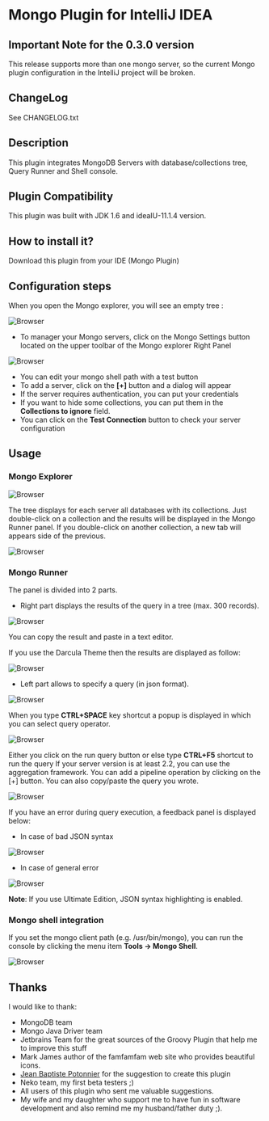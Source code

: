 # Mongo Plugin for IntelliJ IDEA

## Important Note for the 0.3.0 version

This release supports more than one mongo server, so the current Mongo plugin configuration in the IntelliJ project will be broken.

## ChangeLog
See CHANGELOG.txt

## Description
This plugin integrates MongoDB Servers with database/collections tree,  Query Runner and Shell console.

## Plugin Compatibility
This plugin was built with JDK 1.6 and ideaIU-11.1.4 version.

## How to install it?
Download this plugin from your IDE (Mongo Plugin)

## Configuration steps

When you open the Mongo explorer, you will see an empty tree :

![Browser](https://github.com/dboissier/mongo4idea/blob/master/doc/mongo4idea-explorerWithoutDB.png?raw=true)

* To manager your Mongo servers, click on the Mongo Settings button located on the upper toolbar of the Mongo explorer Right Panel

![Browser](https://github.com/dboissier/mongo4idea/blob/master/doc/mongo4idea-configuration.png?raw=true)

* You can edit your mongo shell path with a test button
* To add a server, click on the **[+]** button and a dialog will appear
* If the server requires authentication, you can put your credentials
* If you want to hide some collections, you can put them in the **Collections to ignore** field.
* You can click on the **Test Connection** button to check your server configuration

## Usage

### Mongo Explorer

![Browser](https://github.com/dboissier/mongo4idea/blob/master/doc/mongo4idea-explorerWithDB.png?raw=true)

The tree displays for each server all databases with its collections. Just double-click on a collection and the results will be displayed in the Mongo Runner panel.
If you double-click on another collection, a new tab will appears side of the previous.

![Browser](https://github.com/dboissier/mongo4idea/blob/master/doc/mongo4idea-multipleTab.png?raw=true)


### Mongo Runner
The panel is divided into 2 parts.

* Right part displays the results of the query in a tree (max. 300 records).

![Browser](https://github.com/dboissier/mongo4idea/blob/master/doc/mongo4idea-findAll.png?raw=true)

You can copy the result and paste in a text editor.

If you use the Darcula Theme then the results are displayed as follow:

![Browser](https://github.com/dboissier/mongo4idea/blob/master/doc/mongo4idea_darcula.png?raw=true)

* Left part allows to specify a query (in json format).

![Browser](https://github.com/dboissier/mongo4idea/blob/master/doc/mongo4idea-findWithFilter.png?raw=true)

When you type **CTRL+SPACE** key shortcut a popup is displayed in which you can select query operator.

![Browser](https://github.com/dboissier/mongo4idea/blob/master/doc/mongo4idea-operatorPopup.png?raw=true)

Either you click on the run query button or else type **CTRL+F5** shortcut to run the query
If your server version is at least 2.2, you can use the aggregation framework. You can add a pipeline operation by clicking on the [+] button.
You can also copy/paste the query you wrote.

![Browser](https://github.com/dboissier/mongo4idea/blob/master/doc/mongo4idea-aggregation.png?raw=true)

If you have an error during query execution, a feedback panel is displayed below:

* In case of bad JSON syntax

![Browser](https://github.com/dboissier/mongo4idea/blob/master/doc/mongo4idea-errorInExecution.png?raw=true)

* In case of general error

![Browser](https://github.com/dboissier/mongo4idea/blob/master/doc/mongo4idea-errorInExecutionCommand.png?raw=true)

**Note**: If you use Ultimate Edition, JSON syntax highlighting is enabled.

### Mongo shell integration

If you set the mongo client path (e.g. /usr/bin/mongo), you can run the console by clicking the menu item **Tools -> Mongo Shell**.

![Browser](https://github.com/dboissier/mongo4idea/blob/master/doc/mongo4idea-shell.png?raw=true)


## Thanks
I would like to thank:
* MongoDB team
* Mongo Java Driver team
* Jetbrains Team for the great sources of the Groovy Plugin that help me to improve this stuff
* Mark James author of the famfamfam web site who provides beautiful icons.
* [Jean Baptiste Potonnier](https://github.com/JJeeb) for the suggestion to create this plugin
* Neko team, my first beta testers ;)
* All users of this plugin who sent me valuable suggestions.
* My wife and my daughter who support me to have fun in software development and also remind me my husband/father duty ;).
